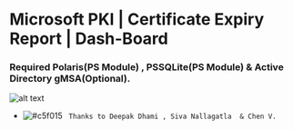 ﻿# Microsoft PKI | Certificate Expiry Report | Dash-Board
 ###  Required Polaris(PS Module) , PSSQLite(PS Module) & Active Directory gMSA(Optional).
 ![alt text](https://media-exp1.licdn.com/dms/image/C562CAQGFNIylvsBLLg/comment-image-shrink_8192_1280/0?e=1582257600&v=beta&t=UMEmLF1JlCrCGFFa32O7TOWmtfm7Md2zEmtWs3UmlNU)
 - ![#c5f015](https://placehold.it/15/c5f015/000000?text=+) ` Thanks to Deepak Dhami , Siva Nallagatla  & Chen V.`

